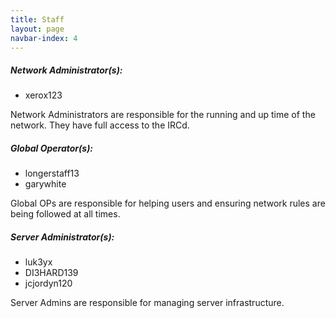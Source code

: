 ```yaml
---
title: Staff
layout: page
navbar-index: 4
---
```


##### Network Administrator(s):

- xerox123

Network Administrators are responsible for the running and up time of the
network. They have full access to the IRCd.

##### Global Operator(s):

- longerstaff13
- garywhite

Global OPs are responsible for helping users and ensuring network rules are being followed at all times.

##### Server Administrator(s):

- luk3yx
- DI3HARD139
- jcjordyn120

Server Admins are responsible for managing server infrastructure.
